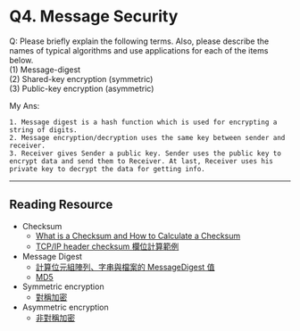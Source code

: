 # Q4. Message Security
Q: Please briefly explain the following terms. Also, please describe the names of typical algorithms and use applications for each of the items below.\
(1) Message-digest \
(2) Shared-key encryption (symmetric)\
(3) Public-key encryption (asymmetric)


My Ans:
```
1. Message digest is a hash function which is used for encrypting a string of digits.
2. Message encryption/decryption uses the same key between sender and receiver.
3. Receiver gives Sender a public key. Sender uses the public key to encrypt data and send them to Receiver. At last, Receiver uses his private key to decrypt the data for getting info.
```
---
## Reading Resource
- Checksum
    - [What is a Checksum and How to Calculate a Checksum](http://www.online-tech-tips.com/cool-websites/what-is-checksum/)
    - [TCP/IP header checksum 欄位計算範例](http://kasonblog.blogspot.tw/2012/04/tcp-checksum-example.html)
- Message Digest
    - [計算位元組陣列、字串與檔案的 MessageDigest 值](https://dotblogs.com.tw/chhuang/2011/01/19/20883)
    - [MD5](https://zh.wikipedia.org/wiki/MD5)
- Symmetric encryption
    - [對稱加密](http://david50.pixnet.net/blog/post/28795947-%5B%E7%AD%86%E8%A8%98%5Dsymmetric-encryption-%E5%B0%8D%E7%A8%B1%E5%BC%8F%E5%8A%A0%E5%AF%86)
- Asymmetric encryption
    - [非對稱加密](http://david50.pixnet.net/blog/post/28796015-%5B%E7%AD%86%E8%A8%98%5Dasymmetric-encryption-%E9%9D%9E%E5%B0%8D%E7%A8%B1%E5%BC%8F%E5%8A%A0%E5%AF%86)